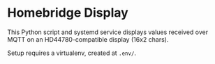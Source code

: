 # Homebridge Display

This Python script and systemd service displays values received over MQTT on an HD44780-compatible display (16x2 chars).

Setup requires a virtualenv, created at `.env/`.
